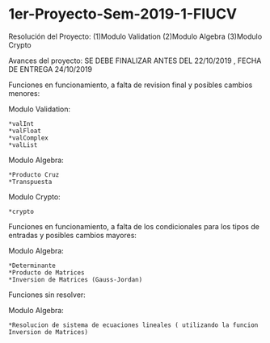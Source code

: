 # 1er-Proyecto-Sem-2019-1-FIUCV
Resolución del Proyecto:   (1)Modulo Validation      (2)Modulo Algebra       (3)Modulo Crypto

Avances del proyecto: SE DEBE FINALIZAR ANTES DEL 22/10/2019 , FECHA DE ENTREGA 24/10/2019 

Funciones en funcionamiento, a falta de revision final y posibles cambios menores:

  Modulo Validation:
  
    *valInt
    *valFloat
    *valComplex
    *valList
  
  Modulo Algebra:
  
    *Producto Cruz
    *Transpuesta
  
  Modulo Crypto:
  
    *crypto

Funciones en funcionamiento, a falta de los condicionales para los tipos de entradas y posibles cambios mayores:

  Modulo Algebra:
  
    *Determinante
    *Producto de Matrices
    *Inversion de Matrices (Gauss-Jordan)
    
Funciones sin resolver:

  Modulo Algebra:
  
    *Resolucion de sistema de ecuaciones lineales ( utilizando la funcion Inversion de Matrices)
